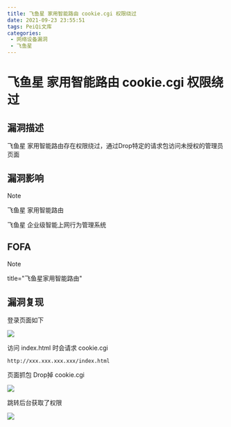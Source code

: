 ```yaml
---
title: 飞鱼星 家用智能路由 cookie.cgi 权限绕过
date: 2021-09-23 23:55:51
tags: PeiQi文库
categories:
 - 网络设备漏洞
 - 飞鱼星
---
```


# 飞鱼星 家用智能路由 cookie.cgi 权限绕过

## 漏洞描述

飞鱼星 家用智能路由存在权限绕过，通过Drop特定的请求包访问未授权的管理员页面

## 漏洞影响

> [!NOTE]
>
> 飞鱼星 家用智能路由 
>
> 飞鱼星 企业级智能上网行为管理系统

## FOFA

> [!NOTE]
>
> title="飞鱼星家用智能路由"

## 漏洞复现

登录页面如下

![](/img/20210924015411530000.png)

访问 index.html 时会请求 cookie.cgi

```
http://xxx.xxx.xxx.xxx/index.html
```

页面抓包 Drop掉 cookie.cgi

![](/img/20210924015412657005.png)

跳转后台获取了权限

![](/img/20210924015413064283.png)